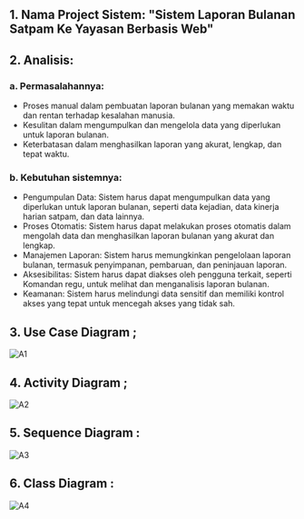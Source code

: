 ## 1. Nama Project Sistem: "Sistem Laporan Bulanan Satpam Ke Yayasan Berbasis Web"

## 2. Analisis:

### a. Permasalahannya:
   
- Proses manual dalam pembuatan laporan bulanan yang memakan waktu dan rentan terhadap kesalahan manusia.
- Kesulitan dalam mengumpulkan dan mengelola data yang diperlukan untuk laporan bulanan.
- Keterbatasan dalam menghasilkan laporan yang akurat, lengkap, dan tepat waktu.

### b. Kebutuhan sistemnya:
- Pengumpulan Data: Sistem harus dapat mengumpulkan data yang diperlukan untuk laporan bulanan, seperti data kejadian, data kinerja harian satpam, dan data lainnya.
- Proses Otomatis: Sistem harus dapat melakukan proses otomatis dalam mengolah data dan menghasilkan laporan bulanan yang akurat dan lengkap.
- Manajemen Laporan: Sistem harus memungkinkan pengelolaan laporan bulanan, termasuk penyimpanan, pembaruan, dan peninjauan laporan.
- Aksesibilitas: Sistem harus dapat diakses oleh pengguna terkait, seperti Komandan regu, untuk melihat dan menganalisis laporan bulanan.
- Keamanan: Sistem harus melindungi data sensitif dan memiliki kontrol akses yang tepat untuk mencegah akses yang tidak sah.

## 3. Use Case Diagram ;

![A1](https://github.com/Agussetiaa/Project-Sistem/assets/115542822/af3f1a60-72a1-4a84-b116-b1fdb6d8ab84)

## 4. Activity Diagram ;

![A2](https://github.com/Agussetiaa/Project-Sistem/assets/115542822/01bee1fd-8662-49b8-96b5-140f4d4f24c0)

## 5. Sequence Diagram :

![A3](https://github.com/Agussetiaa/Project-Sistem/assets/115542822/54c5f8c7-2f9c-4ea9-b8a1-dad3f90e2454)

## 6. Class Diagram :

![A4](https://github.com/Agussetiaa/Project-Sistem/assets/115542822/e5379751-56b3-4b15-8aae-6e659ef0dddb)


